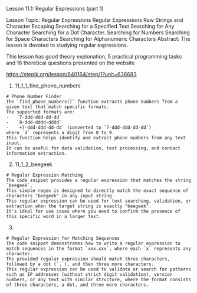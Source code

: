 Lesson 11.1: Regular Expressions (part 1)

Lesson Topic: Regular Expressions
Regular Expressions
Raw Strings and Character Escaping
Searching for a Specified Text
Searching for Any Character
Searching for a Dot Character.
Searching for Numbers
Searching for Space Characters
Searching for Alphanumeric Characters
Abstract: The lesson is devoted to studying regular expressions.

This lesson has good theory explonation, 5 practical programming tasks and 16 thoretical questions presented on the website

https://stepik.org/lesson/640164/step/1?unit=636683

1. 11_1_1_find_phone_numbers

```
# Phone Number Finder
The `find_phone_numbers()` function extracts phone numbers from a given text that match specific formats.
The supported formats are:
-   `7-ddd-ddd-dd-dd`
-   `8-ddd-dddd-dddd`
-   `+7-ddd-ddd-dd-dd` (converted to `7-ddd-ddd-dd-dd`)
where `d` represents a digit from 0 to 9.
This function helps identify and extract phone numbers from any text input.
It can be useful for data validation, text processing, and contact information extraction.
```

2. 11_1_2_beegeek

```
# Regular Expression Matching
The code snippet provides a regular expression that matches the string `beegeek`.
This simple regex is designed to directly match the exact sequence of characters "beegeek" in any input string.
This regular expression can be used for text searching, validation, or extraction when the target string is exactly "beegeek".
It's ideal for use cases where you need to confirm the presence of this specific word in a larger text.
```

3.

```
# Regular Expression for Matching Sequences
The code snippet demonstrates how to write a regular expression to match sequences in the format `xxx.xxx`, where each `x` represents any character.
The provided regular expression should match three characters, followed by a dot (`.`), and then three more characters.
This regular expression can be used to validate or search for patterns such as IP addresses (without strict digit validation), version numbers, or any text with similar structure, where the format consists of three characters, a dot, and three more characters.
```
